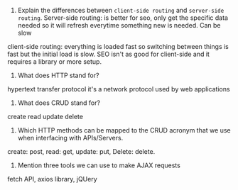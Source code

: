 1.  Explain the differences between `client-side routing` and `server-side routing`.
Server-side routing: is better for seo, only get the specific data needed so it will refresh everytime something new is needed. Can be slow

client-side routing: everything is loaded fast so switching between things is fast but the initial load is slow. SEO isn't as good for client-side and it requires a library or more setup. 

1.  What does HTTP stand for?

hypertext transfer protocol it's a network protocol used by web applications


1.  What does CRUD stand for?

 create read update delete 

1.  Which HTTP methods can be mapped to the CRUD acronym that we use when interfacing with APIs/Servers.

create: post, read: get, update: put, Delete: delete.

1.  Mention three tools we can use to make AJAX requests

fetch API, axios library, jQUery

